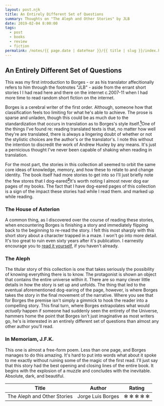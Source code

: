 ```yaml
---
layout: post.njk
title: An Entirely Different Set of Questions
summary: Thoughts on "The Aleph and Other Stories" by JLB
date: 2019-02-04 8:00:00
tags:
  - post
  - books
  - review
  - fiction
permalink: /notes/{{ page.date | dateYear }}/{{ title | slug }}/index.html
---
```


## An Entirely Different Set of Questions

This was my first introduction to Borges - or as his translator affecitionally
refers to him through the footnotes "JLB" - aside from the errant short stories I
I had read here and there on the internet c.2007-11 when I had more time to read
random short fiction on the internet.

Borges is a cerebral writer of the first order. Although, someone how that classification
feels too limiting for what he's able to achieve. The prose is sparse and unladen,
though this could be as much due to the standardization that occurs in translation
as to Borges's style itself.<a class="footnote" href="#footnote-1"><sup><b>1</b></sup></a><span class="footnote-text">One of the things I've found re: reading translated texts is
that, no matter how well they're are translated, there is always a lingering doubt of whether or not the stylistic choices are the author's or the translator's. I note this without the intention to discredit the work of Andrew Huxley by any means. It's just a pernicious thought I've never been capable of shaking when reading in translation.</span>

For the most part, the stories in this collection all seemed to orbit the same core ideas of knowledge, memory, and how these to relate to and change identity. The book itself had more stories to get into so I'll just briefly note the few stores that I dog-eared<a class="footnote" href="#footnote-2"><sup><b>2</b></sup></a><span class="footnote-text">It's worth noting I almost never dog ear pages of my books. The fact that I have dog-eared pages of this collection is a sign of the impact these stories had while I read them.</span> and marked up while reading.

### The House of Asterion

A common thing, as I discovered over the course of reading these stories, when encountering Borges is finishing a story and immediately flipping back to the beginning to re-read the story. I felt this most sharply with this short story about a character trapped in a maze. I won't go into more detail. It's too great to ruin even sixty years after it's publication. I earnestly encourage you to [read it yourself](http://ddm.ace.ed.ac.uk/project-files/Asterion/story.html), if you haven't already.

### The Aleph

The titular story of this collection is one that takes seriously the possibility of knowing everything there is to know. The protagonist is shown an object that contains the entire universe within it. There are so many clever little details in how the story is set up and unfolds. The thing that led to the eventual aforementioned dog-earing of the page, however, is where Borges takes the story in the final movement of the narrative. Where you see that for Borges the premise isn't simply a gimmick to hook the reader into a compelling story. This final turn, where Borges extrapolates what would _actually_ happen if someone had suddenly seen the entirety of the Universe, hammers home the point that Borges isn't just imaginative as most writers go, he's is interested in an entirely different set of questions than almost any other author you'll read.

### In Memoriam, J.F.K.

This one is almost a free-form poem. Less than one page, and Borges manages to do this amazing. It's hard to put into words what about it spoke to me exactly without ruining some of the magic of the first read. I'll just say that this story had the best opening and closing lines of the entire book. It begins with the explosion of a muzzle and concludes with the inevitable. Absolute, dark, and beautiful.


| Title        | Author           | Rating  |
| ------------- | ------------- | ----- |
| The Aleph and Other Stories     | Jorge Luis Borges | ✻ ✻ ✻ ✻ ✻ |
